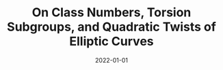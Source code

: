 ---
title: "On Class Numbers, Torsion Subgroups, and Quadratic Twists of Elliptic Curves"
authors_before: "Talia Blum*, "
authors_after: "*, Alexandra Hoey*, Jonas Iskander*, Kaya Lakein*, Thomas Martinez*"
award: ""
collection: publications
permalink: /publication/class-numbers
tldr: 'We prove new bounds on the class number, first conjectured to exist by Gauss in 1801.
We leverage connections between number theory and algebraic geometry, and construct a new family of maps between ideal class groups and elliptic curves.'
date: 2022-01-01
venue: 'Transactions of the American Mathematical Society'
preprint: 'arXiv'
header: 
  teaser: 'papers/class-numbers/class-numbers.png'
paper: 'https://arxiv.org/abs/2007.08756'
code: '' 
twitter: ''
link: ''
video: ''
categories:
  - Mathematics
---